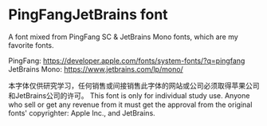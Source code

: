 # PingFangJetBrains font
A font mixed from PingFang SC & JetBrains Mono fonts, which are my favorite fonts.

PingFang: https://developer.apple.com/fonts/system-fonts/?q=pingfang
JetBrains Mono: https://www.jetbrains.com/lp/mono/

本字体仅供研究学习，任何销售或间接销售此字体的网站或公司必须取得苹果公司和JetBrains公司的许可。
This font is only for individual study use. Anyone who sell or get any revenue from it must get the approval from the original fonts' copyrighter: Apple Inc., and JetBrains.
